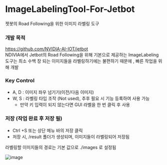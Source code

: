 # ImageLabelingTool-For-Jetbot
젯봇의 Road Following을 위한 이미지 라벨링 도구

### 개발 목적
https://github.com/NVIDIA-AI-IOT/jetbot﻿<br>
NDIVIA에서 Jetbot의 Road Following을 위해 기본으로 제공하는 ImageLabeling 도구는 최소 수백 장 되는 이미지들을 라벨링하기에는 불편하기 때문에
, 빠른 작업을 위해 개발

### Key Control
- A, D : 이미지 좌우 넘기기(이전/다음 이미지)
- W, S : 라벨링 타입 조작 (Not used), 추후 필요 시 기능 등록하여 사용 가능
  -  만약 키 입력이 되지 않는다면 GUI 라벨을 한 번 클릭 후 사용

### 저장 (작업 완료 후 저장 필)
- Ctrl +S 또는 상단 메뉴 바의 저장 클릭
- 저장 시, /result 폴더가 생성되며, 이미지들이 라벨링되어 저장됨

라벨링할 이미지들의 경로는 기본 값으로 ./images 로 설정됨

![image](https://github.com/Hojun1123/ImageLabelingTool-For-Jetbot/assets/65999992/5c117b43-2a8c-41c3-bad8-2d72b4a26b88)




